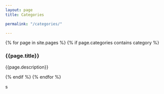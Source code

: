 ```yaml
---
layout: page
title: Categories

permalink: "/categories/"

---
```


<!--- {% for category in site.categories %} --->


 {% for page in site.pages %}
  {% if page.categories contains category %}
    <div class="item">
      <h3>{{page.title}}</h3>
      <p>{{page.description}}</p>
    </div>
  {% endif %}
 {% endfor %}
 
 s

<!---
  <h1>{{ category }}</h1>
  <ul>
    {% for post in site.categories[category] %}
      <li><a href="{{ post.url }}">{{ post.title }}</a></li>
    {% endfor %}
  </ul>
--->

<!--- {% endfor %} --->




